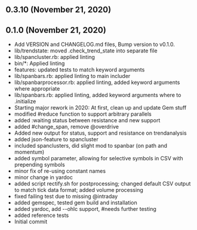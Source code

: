 ## 0.3.10 (November 21, 2020)


## 0.1.0 (November 21, 2020)
  - Add VERSION and CHANGELOG.md files, Bump version to v0.1.0.
  - lib/trendstate: moved .check_trend_state into separate file
  - lib/spancluster.rb: applied linting
  - bin/*: Applied linting
  - features: updated tests to match keyword arguments
  -   lib/spanbars.rb: applied linting to main includer
  -   lib/spanbarprocessor.rb: applied linting, added keyword arguments where appropriate
  -   lib/spanbars.rb: applied linting, added keyword arguments where to .initialize
  - Starting major rework in 2020: At first, clean up and update Gem stuff
  - modified #reduce function to support arbitrary parallels
  - added :waiting status between resistance and new support
  - added #change_span, remove @overdrive
  - Added new output for status, support and resistance on trendanalysis
  - added json-feature to spancluster
  - included spanclusters, did slight mod to spanbar (on path and momentum)
  - added symbol parameter, allowing for selective symbols in CSV with prepending symbols
  - minor fix of re-using constant names
  - minor change in yardoc
  - added script rectify.sh for postprocessing; changed default CSV output to match tick data format; added volume processing
  - fixed failing test due to missing @intraday
  - added gemspec, tested gem build and installation
  - added yardoc, add --ohlc support, #needs further testing
  - added reference tests
  - Initial commit

